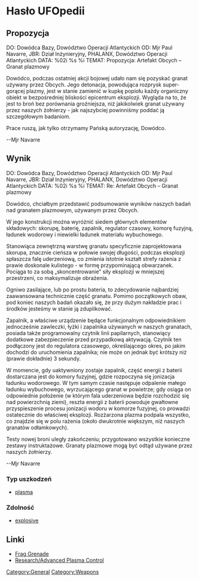 # Hasło UFOpedii

## Propozycja

DO: Dowódca Bazy, Dowództwo Operacji Atlantyckich OD: Mjr Paul Navarre,
JBR: Dział Inżynieryjny, PHALANX, Dowództwo Operacji Atlantyckich DATA:
%02i %s %i TEMAT: Propozycja: Artefakt Obcych – Granat plazmowy

Dowódco, podczas ostatniej akcji bojowej udało nam się pozyskać granat
używany przez Obcych. Jego detonacja, powodująca rozprysk super-gorącej
plazmy, jest w stanie zamienić w kupkę popiołu każdy organiczny obiekt w
bezpośredniej bliskości epicentrum eksplozji. Wygląda na to, że jest to
broń bez porównania groźniejsza, niż jakikolwiek granat używany przez
naszych żołnierzy - jak najszybciej powinniśmy poddać ją szczegółowym
badaniom.

Prace ruszą, jak tylko otrzymamy Pańską autoryzację, Dowódco.

--Mjr Navarre

## Wynik

DO: Dowódca Bazy, Dowództwo Operacji Atlantyckich OD: Mjr Paul Navarre,
JBR: Dział Inżynieryjny, PHALANX, Dowództwo Operacji Atlantyckich DATA:
%02i %s %i TEMAT: Re: Artefakt Obcych – Granat plazmowy

Dowódco, chciałbym przedstawić podsumowanie wyników naszych badań nad
granatem plazmowym, używanym przez Obcych.

W jego konstrukcji można wyróżnić siedem głównych elementów składowych:
skorupę, baterię, zapalnik, regulator czasowy, komorę fuzyjną, ładunek
wodorowy i niewielki ładunek materiału wybuchowego.

Stanowiąca zewnętrzną warstwę granatu specyficznie zaprojektowana
skorupa, znacznie cieńsza w połowie swojej długości, podczas eksplozji
spłaszcza falę uderzeniową, co zmienia istotnie kształt strefy rażenia z
prawie doskonale kulistego - w formę przypominającą obwarzanek. Pociąga
to za sobą „skoncentrowanie” siły eksplozji w mniejszej przestrzeni, co
maksymalizuje obrażenia.

Ogniwo zasilające, lub po prostu bateria, to zdecydowanie najbardziej
zaawansowana technicznie część granatu. Pomimo początkowych obaw, pod
koniec naszych badań okazało się, że przy dużym nakładzie prac i środków
jesteśmy w stanie ją zduplikować.

Zapalnik, a właściwe urządzenie będące funkcjonalnym odpowiednikiem
jednocześnie zawleczki, łyżki i zapalnika używanych w naszych granatach,
posiada także programowalny czytnik linii papilarnych, stanowiący
dodatkowe zabezpieczenie przed przypadkową aktywacją. Czytnik ten
podłączony jest do regulatora czasowego, określającego okres, po jakim
dochodzi do uruchomienia zapalnika; nie może on jednak być krótszy niż
(prawie dokładnie) 3 sekundy.

W momencie, gdy uaktywniony zostaje zapalnik, część energii z baterii
dostarczana jest do komory fuzyjnej, gdzie rozpoczyna się jonizacja
ładunku wodorowego. W tym samym czasie następuje odpalenie małego
ładunku wybuchowego, wyrzucającego granat w powietrze; gdy osiąga on
odpowiednie położenie (w którym fala uderzeniowa będzie rozchodzić się
nad powierzchnią ziemi), reszta energii z baterii powoduje gwałtowne
przyspieszenie procesu jonizacji wodoru w komorze fuzyjnej, co prowadzi
ostatecznie do właściwej eksplozji. Rozżarzona plazma podpala wszystko,
co znajdzie się w polu rażenia (około dwukrotnie większym, niż naszych
granatów odłamkowych).

Testy nowej broni uległy zakończeniu; przygotowano wszystkie konieczne
zestawy instruktażowe. Granaty plazmowe mogą być odtąd używane przez
naszych żołnierzy.

--Mjr Navarre

### Typ uszkodzeń

- [plasma](Damage/plasma "wikilink")

### Zdolność

- [explosive](Skills/explosive "wikilink")

## Linki

- [Frag Grenade](Equipment/Misc/Frag_Grenade "wikilink")
- [Research/Advanced Plasma
  Control](Research/Advanced_Plasma_Control "wikilink")

[Category:General](Category:General "wikilink")
[Category:Weapons](Category:Weapons "wikilink")